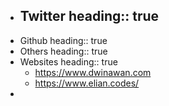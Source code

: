 - Twitter
  heading:: true
	-
- Github
  heading:: true
- Others
  heading:: true
- Websites
  heading:: true
	- https://www.dwinawan.com
	- https://www.elian.codes/
-